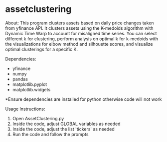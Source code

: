 # assetclustering

About:
This program clusters assets based on daily price changes taken from yfinance API. It clusters assets using the K-medoids algorithm with Dynamic Time Warp to account for misaligned time series.
You can select different k for clustering, perform analysis on optimal k for k-medoids with the visualizations for elbow method and silhouette scores, and visualize optimal clusterings for a 
specific K.

Dependencies:
- yfinance
- numpy
- pandas
- matplotlib.pyplot
- matplotlib.widgets
  
*Ensure dependencies are installed for python otherwise code will not work

Usage Instructions:
1. Open AssetClustering.py
2. Inside the code, adjust GLOBAL variables as needed
3. Inside the code, adjust the list 'tickers' as needed
4. Run the code and follow the prompts
